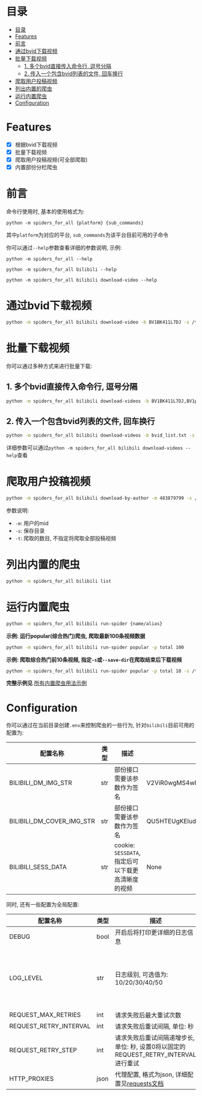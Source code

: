 
# 目录

- [目录](#目录)
- [Features](#features)
- [前言](#前言)
- [通过bvid下载视频](#通过bvid下载视频)
- [批量下载视频](#批量下载视频)
  - [1. 多个bvid直接传入命令行, 逗号分隔](#1-多个bvid直接传入命令行-逗号分隔)
  - [2. 传入一个包含bvid列表的文件, 回车换行](#2-传入一个包含bvid列表的文件-回车换行)
- [爬取用户投稿视频](#爬取用户投稿视频)
- [列出内置的爬虫](#列出内置的爬虫)
- [运行内置爬虫](#运行内置爬虫)
- [Configuration](#configuration)

# Features

- [x] 根据bvid下载视频
- [x] 批量下载视频
- [x] 爬取用户投稿视频(可全部爬取)
- [x] 内置部份分栏爬虫

# 前言

命令行使用时, 基本的使用格式为:

`python -m spiders_for_all {platform} {sub_commands}`

其中`platform`为对应的平台, `sub_commands`为该平台目前可用的子命令

你可以通过`--help`参数查看详细的参数说明, 示例:

`python -m spiders_for_all --help`

`python -m spiders_for_all bilibili --help`

`python -m spiders_for_all bilibili download-video --help`

# 通过bvid下载视频

```sh
python -m spiders_for_all bilibili download-video -b BV1BK411L7DJ -s /tmp/bilibili_download_video
```

# 批量下载视频

你可以通过多种方式来进行批量下载:

## 1. 多个bvid直接传入命令行, 逗号分隔

```sh
python -m spiders_for_all bilibili download-videos -b BV1BK411L7DJ,BV1ph4y1g75E -s /tmp/bilibili_download_videos
```

## 2. 传入一个包含bvid列表的文件, 回车换行

```sh
python -m spiders_for_all bilibili download-videos -b bvid_list.txt -s /tmp/bilibili_download_videos
```

详细参数可以通过`python -m spiders_for_all bilibili download-videos --help`查看

# 爬取用户投稿视频

```sh
python -m spiders_for_all bilibili download-by-author -m 483879799 -s /tmp/bilibili_download_by_author -t 1
```

参数说明:

- `-m`: 用户的mid
- `-s`: 保存目录
- `-t`: 爬取的数目, 不指定将爬取全部投稿视频

# 列出内置的爬虫

```sh
python -m spiders_for_all bilibili list
```

# 运行内置爬虫

```sh
python -m spiders_for_all bilibili run-spider {name/alias}
```

**示例: 运行popular(综合热门)爬虫, 爬取最新100条视频数据**

```sh
python -m spiders_for_all bilibili run-spider popular -p total 100
```


**示例: 爬取综合热门前10条视频, 指定`-s`或`--save-dir`在爬取结束后下载视频**

```sh
python -m spiders_for_all bilibili run-spider popular -p total 10 -s /tmp
```

**完整示例见** [所有内置爬虫用法示例](../../../example/bilibili/example_run_spider.sh)

# Configuration

你可以通过在当前目录创建`.env`来控制爬虫的一些行为, 针对`bilibili`目前可用的配置为:

|配置名称|类型|描述|默认值|示例|
|---|---|---|---|---|
|BILIBILI_DM_IMG_STR|str|部份接口需要该参数作为签名|V2ViR0wgMS4wIChPcGVuR0wgRVMgMi4wIENocm9taXVtKQ|BILIBILI_DM_IMG_STR="DM IMG STR"|
|BILIBILI_DM_COVER_IMG_STR|str|部份接口需要该参数作为签名|QU5HTEUgKEludGVsIEluYy4sIEludGVsKFIpIElyaXMoVE0pIFBsdXMgR3JhcGhpY3MgNjU1LCBPcGVuR0wgNC4xKUdvb2dsZSBJbmMuIChJbnRlbCBJbmMuKQ|BILIBILI_DM_COVER_IMG_STR="DM COVER IMG STR"|
|BILIBILI_SESS_DATA|str|cookie: `SESSDATA`, 指定后可以下载更高清晰度的视频|None|BILIBILI_SESS_DATA="YOUR SESS DATA"|


同时, 还有一些配置为全局配置:

|配置名称|类型|描述|默认值|示例|
|---|---|---|---|---|
|DEBUG|bool|开启后将打印更详细的日志信息|false|DEBUG=true|
|LOG_LEVEL|str|日志级别, 可选值为: 10/20/30/40/50|DEBUG开启的情况下默认是10, 否则默认20|LOG_LEVEL=30|
|REQUEST_MAX_RETRIES|int|请求失败后最大重试次数|10|REQUEST_MAX_RETRIES=20|
|REQUEST_RETRY_INTERVAL|int|请求失败后重试间隔, 单位: 秒|30|REQUEST_RETRY_INTERVAL=45|
|REQUEST_RETRY_STEP|int|请求失败后重试间隔递增步长, 单位: 秒, 设置0将以固定的REQUEST_RETRY_INTERVAL进行重试|10|REQUEST_RETRY_STEP=5|
|HTTP_PROXIES|json|代理配置, 格式为json, 详细配置见[requests文档](https://docs.python-requests.org/en/latest/user/advanced/#proxies)|None|HTTP_PROXIES={"http":"http://your_proxy.com"}|

